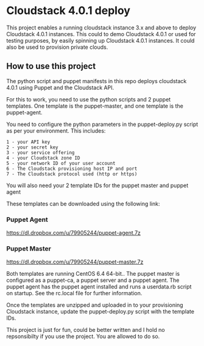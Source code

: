 # Cloudstack 4.0.1 deploy

This project enables a running cloudstack instance 3.x and above to deploy Cloudstack 4.0.1 instances. This could
to demo Cloudstack 4.0.1 or used for testing purposes, by easily spinning up Cloudstack 4.0.1 instances. It could
also be used to provision private clouds.

## How to use this project

The python script and puppet manifests in this repo deploys cloudstack 4.0.1 using Puppet and the Cloudstack API.

For this to work, you need to use the python scripts and 2 puppet templates. One template is the puppet-master, and 
one template is the puppet-agent.

You need to configure the python parameters in the puppet-deploy.py script as per your environment. This
includes:

    1 - your API key
    2 - your secret key
    3 - your service offering
    4 - your Cloudstack zone ID
    5 - your network ID of your user account
    6 - The Cloudstack provisioning host IP and port
    7 - The Cloudstack protocol used (http or https)

You will also need your 2 template IDs for the puppet master and puppet agent

These templates can be downloaded using the following link:

### Puppet Agent

https://dl.dropbox.com/u/79905244/puppet-agent.7z

### Puppet Master

https://dl.dropbox.com/u/79905244/puppet-master.7z

Both templates are running CentOS 6.4 64-bit.. The puppet master is configured as a puppet-ca, a puppet server and a 
puppet agent. The puppet agent has the puppet agent installed and runs a userdata.rb script on startup. See the rc.local
file for further information.

Once the templates are unzipped and uploaded in to your provisioning Cloudstack instance, update the puppet-deploy.py 
script with the template IDs.

This project is just for fun, could be better written and I hold no repsonsibilty if you use the project. You are
allowed to do so.
